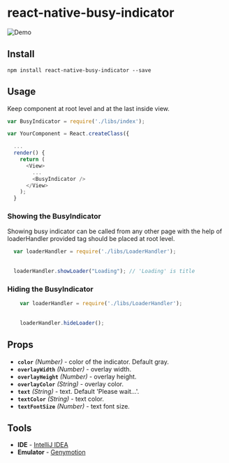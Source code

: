 # react-native-busy-indicator
![Demo](https://raw.githubusercontent.com/Durgaprasad-Budhwani/react-native-busy-indicator/master/demo.png)

## Install
```shell
npm install react-native-busy-indicator --save
```

## Usage
Keep <BusyIndicator /> component at root level and at the last inside view.

```js
var BusyIndicator = require('./libs/index');

var YourComponent = React.createClass({

  ...
  render() {
    return (
      <View>
        ... 
        <BusyIndicator />  
      </View>
    );  
  }
```

### Showing the BusyIndicator
Showing busy indicator can be called from any other page with the help of loaderHandler provided <BusyIndicator /> tag should be placed at root level.

```js
  var loaderHandler = require('./libs/LoaderHandler');
  
  
  loaderHandler.showLoader("Loading"); // 'Loading' is title
```

### Hiding the BusyIndicator
```js
    var loaderHandler = require('./libs/LoaderHandler');
    
    
    loaderHandler.hideLoader();
```

## Props

- **`color`** _(Number)_ - color of the indicator. Default gray.
- **`overlayWidth`** _(Number)_ - overlay width.
- **`overlayHeight`** _(Number)_ - overlay height.
- **`overlayColor`** _(String)_ - overlay color.
- **`text`** _(String)_ - text. Default 'Please wait...'.
- **`textColor`** _(String)_ - text color.
- **`textFontSize`** _(Number)_ - text font size.

## Tools

- **IDE** - [IntelliJ IDEA ](https://www.jetbrains.com/idea/ "IntelliJ IDEA")
- **Emulator** - [Genymotion](https://www.genymotion.com/ "genymotion")

